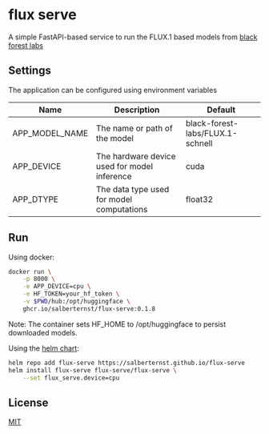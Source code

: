 # flux serve

A simple FastAPI-based service to run the FLUX.1 based models from [black forest labs](https://huggingface.co/black-forest-labs)

## Settings

The application can be configured using environment variables

| Name           | Description                                    | Default                      |
|----------------|------------------------------------------------|------------------------------|
| APP_MODEL_NAME | The name or path of the model | black-forest-labs/FLUX.1-schnell |
| APP_DEVICE     | The hardware device used for model inference   | cuda                         |
| APP_DTYPE      | The data type used for model computations      | float32                      |


## Run

Using docker: 

```bash
docker run \
    -p 8000 \
    -e APP_DEVICE=cpu \
    -e HF_TOKEN=your_hf_token \
    -v $PWD/hub:/opt/huggingface \
    ghcr.io/salberternst/flux-serve:0.1.8
```

Note: The container sets HF_HOME to /opt/huggingface to persist downloaded models.

Using the [helm chart](./charts/flux-serve/README.md):

```bash
helm repo add flux-serve https://salberternst.github.io/flux-serve
helm install flux-serve flux-serve/flux-serve \
    --set flux_serve.device=cpu
```

## License

[MIT](./LICENSE)